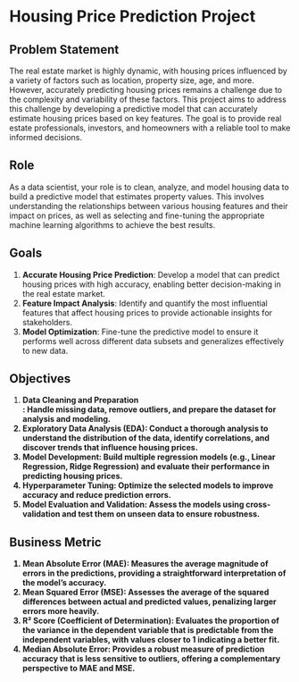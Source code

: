 # Housing Price Prediction Project 
## Problem Statement 
The real estate market is highly dynamic, with housing prices influenced by a variety of factors such as location, property size, age, and more. However, accurately predicting housing prices remains a challenge due to the complexity and variability of these factors. This project aims to address this challenge by developing a predictive model that can accurately estimate housing prices based on key features. The goal is to provide real estate professionals, investors, and homeowners with a reliable tool to make informed decisions.

## Role
As a data scientist, your role is to clean, analyze, and model housing data to build a predictive model that estimates property values. This involves understanding the relationships between various housing features and their impact on prices, as well as selecting and fine-tuning the appropriate machine learning algorithms to achieve the best results.

## Goals
1. <b>Accurate Housing Price Prediction</b>: Develop a model that can predict housing prices with high accuracy, enabling better decision-making in the real estate market.
2. <b>Feature Impact Analysis</b>: Identify and quantify the most influential features that affect housing prices to provide actionable insights for stakeholders.
3. <b>Model Optimization</b>: Fine-tune the predictive model to ensure it performs well across different data subsets and generalizes effectively to new data.

## Objectives
1. <b>Data Cleaning and Preparation</br>: Handle missing data, remove outliers, and prepare the dataset for analysis and modeling.
2. <b>Exploratory Data Analysis (EDA)</b>: Conduct a thorough analysis to understand the distribution of the data, identify correlations, and discover trends that influence housing prices.
3. <b>Model Development</b>: Build multiple regression models (e.g., Linear Regression, Ridge Regression) and evaluate their performance in predicting housing prices.
4. <b>Hyperparameter Tuning</b>: Optimize the selected models to improve accuracy and reduce prediction errors.
5. <b>Model Evaluation and Validation</b>: Assess the models using cross-validation and test them on unseen data to ensure robustness.

## Business Metric
1. <b>Mean Absolute Error (MAE)</b>: Measures the average magnitude of errors in the predictions, providing a straightforward interpretation of the model’s accuracy.
2. <b>Mean Squared Error (MSE)</b>: Assesses the average of the squared differences between actual and predicted values, penalizing larger errors more heavily.
3. <b>R² Score (Coefficient of Determination)</b>: Evaluates the proportion of the variance in the dependent variable that is predictable from the independent variables, with values closer to 1 indicating a better fit.
4. <b>Median Absolute Error</b>: Provides a robust measure of prediction accuracy that is less sensitive to outliers, offering a complementary perspective to MAE and MSE.
